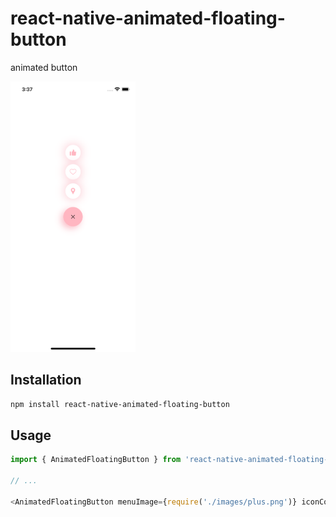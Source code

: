 # react-native-animated-floating-button

animated button

<!-- ![My animated logo](./images/demo.png) -->
<img src="./images/demo.png" width="200" hight="200" title="hover text">

## Installation

```sh
npm install react-native-animated-floating-button
```

## Usage


```js
import { AnimatedFloatingButton } from 'react-native-animated-floating-button'

// ...

<AnimatedFloatingButton menuImage={require('./images/plus.png')} iconColors={'lightblue'} style={{backgroundColor: 'lightblue'}} image1={require('./images/pin.png')} image2={require('./images/love.png')}  image3={require('./images/like.png')}/>
